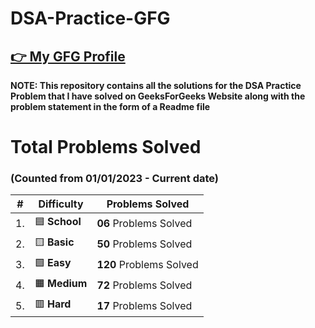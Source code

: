 # DSA-Practice-GFG

 ## [👉 My GFG Profile](https://auth.geeksforgeeks.org/user/vishutyagi7/)

**NOTE: This repository contains all the solutions for the DSA Practice Problem that I have solved on GeeksForGeeks Website along with the problem statement in the form of a Readme file**

# Total Problems Solved 
### (Counted from 01/01/2023 - Current date)


|  #  |  Difficulty | Problems Solved  
|-----|-------------|---------------
| 1. | :blue_square: <strong>School</strong> |<strong>06</strong> Problems Solved|
| 2. | :yellow_square: <strong>Basic</strong> | <strong>50</strong> Problems Solved|
| 3. | :green_square: <strong>Easy</strong> | <strong>120</strong> Problems Solved|
| 4. | :orange_square: <strong>Medium</strong> | <strong>72</strong> Problems Solved|
| 5. | :red_square: <strong>Hard</strong>  |<strong>17</strong> Problems Solved|

